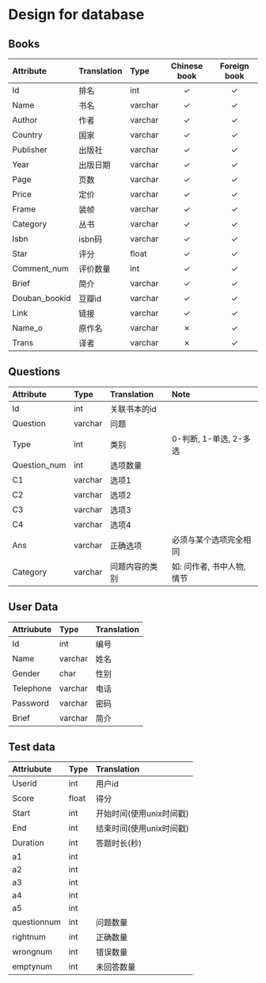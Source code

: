 # Design for database

## Books
| Attribute     | Translation | Type    | Chinese book | Foreign book |
| :------------ | :---------- | :------ | :----------: | :----------: |
| Id            | 排名        | int     |   &check;    |   &check;    |
| Name          | 书名        | varchar |   &check;    |   &check;    |
| Author        | 作者        | varchar |   &check;    |   &check;    |
| Country       | 国家        | varchar |   &check;    |   &check;    |
| Publisher     | 出版社      | varchar |   &check;    |   &check;    |
| Year          | 出版日期    | varchar |   &check;    |   &check;    |
| Page          | 页数        | varchar |   &check;    |   &check;    |
| Price         | 定价        | varchar |   &check;    |   &check;    |
| Frame         | 装帧        | varchar |   &check;    |   &check;    |
| Category      | 丛书        | varchar |   &check;    |   &check;    |
| Isbn          | isbn码      | varchar |   &check;    |   &check;    |
| Star          | 评分        | float   |   &check;    |   &check;    |
| Comment_num   | 评价数量    | int     |   &check;    |   &check;    |
| Brief         | 简介        | varchar |   &check;    |   &check;    |
| Douban_bookid | 豆瓣id      | varchar |   &check;    |   &check;    |
| Link          | 链接        | varchar |   &check;    |   &check;    |
| Name_o        | 原作名      | varchar |   &cross;    |   &check;    |
| Trans         | 译者        | varchar |   &cross;    |   &check;    |

## Questions

| Attribute    | Type    | Translation    | Note                       |
| :----------- | :------ | :------------- | :------------------------- |
| Id           | int     | 关联书本的id   |                            |
| Question     | varchar | 问题           |                            |
| Type         | int     | 类别           | 0-判断, 1-单选, 2-多选     |
| Question_num | int     | 选项数量       |                            |
| C1           | varchar | 选项1          |                            |
| C2           | varchar | 选项2          |                            |
| C3           | varchar | 选项3          |                            |
| C4           | varchar | 选项4          |                            |
| Ans          | varchar | 正确选项       | 必须与某个选项完全相同     |
| Category     | varchar | 问题内容的类别 | 如: 问作者, 书中人物, 情节 |


## User Data

| Attriubute | Type    | Translation |
| :--------- | :------ | :---------- |
| Id         | int     | 编号        |
| Name       | varchar | 姓名        |
| Gender     | char    | 性别        |
| Telephone  | varchar | 电话        |
| Password   | varchar | 密码        |
| Brief      | varchar | 简介        |


## Test data

| Attriubute  | Type  | Translation              |
| :---------- | :---- | :----------------------- |
| Userid      | int   | 用户id                   |
| Score       | float | 得分                     |
| Start       | int   | 开始时间(使用unix时间戳) |
| End         | int   | 结束时间(使用unix时间戳) |
| Duration    | int   | 答题时长(秒)             |
| a1          | int   |                          |
| a2          | int   |                          |
| a3          | int   |                          |
| a4          | int   |                          |
| a5          | int   |                          |
| questionnum | int   | 问题数量                 |
| rightnum    | int   | 正确数量                 |
| wrongnum    | int   | 错误数量                 |
| emptynum    | int   | 未回答数量               |
